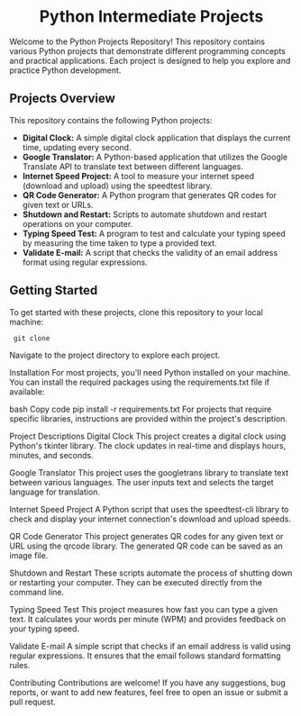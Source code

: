 <h1 align="center">Python Intermediate Projects</h1>

Welcome to the Python Projects Repository! This repository contains various Python projects that demonstrate different programming concepts and practical applications. Each project is designed to help you explore and practice Python development.

## Projects Overview
This repository contains the following Python projects:

 - **Digital Clock:** A simple digital clock application that displays the current time, updating every second.
 - **Google Translator:** A Python-based application that utilizes the Google Translate API to translate text between different languages.
 - **Internet Speed Project:** A tool to measure your internet speed (download and upload) using the speedtest library.
 - **QR Code Generator:** A Python program that generates QR codes for given text or URLs.
 - **Shutdown and Restart:** Scripts to automate shutdown and restart operations on your computer.
 - **Typing Speed Test:** A program to test and calculate your typing speed by measuring the time taken to type a provided text.
 - **Validate E-mail:** A script that checks the validity of an email address format using regular expressions.
   
## Getting Started
To get started with these projects, clone this repository to your local machine:

     git clone 
Navigate to the project directory to explore each project.

Installation
For most projects, you'll need Python installed on your machine. You can install the required packages using the requirements.txt file if available:

bash
Copy code
pip install -r requirements.txt
For projects that require specific libraries, instructions are provided within the project's description.

Project Descriptions
Digital Clock
This project creates a digital clock using Python's tkinter library. The clock updates in real-time and displays hours, minutes, and seconds.

Google Translator
This project uses the googletrans library to translate text between various languages. The user inputs text and selects the target language for translation.

Internet Speed Project
A Python script that uses the speedtest-cli library to check and display your internet connection's download and upload speeds.

QR Code Generator
This project generates QR codes for any given text or URL using the qrcode library. The generated QR code can be saved as an image file.

Shutdown and Restart
These scripts automate the process of shutting down or restarting your computer. They can be executed directly from the command line.

Typing Speed Test
This project measures how fast you can type a given text. It calculates your words per minute (WPM) and provides feedback on your typing speed.

Validate E-mail
A simple script that checks if an email address is valid using regular expressions. It ensures that the email follows standard formatting rules.

Contributing
Contributions are welcome! If you have any suggestions, bug reports, or want to add new features, feel free to open an issue or submit a pull request.
